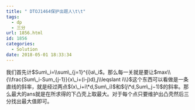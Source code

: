 ```yaml
---
title: " DTOJ1464保护出题人\t\t"
tags:
  - dp
  - 三分
url: 1856.html
id: 1856
categories:
  - Solution
date: 2018-05-01 18:33:34
---
```


我们首先计$Sum\_i=\\sum\_{j=1}^{i}a\_i$。那么每一关就是要让$max\\{\\frac{Sum\_i-Sum_{j-1}}{x\_i+(i-j)d},j\\leqslant i\\}$这个东西可以看做是一条直线的斜率，就是经过两点$(x\_i+i\*d,Sum\_i)$和$(j\*d,Sum\_j−1)$的斜率。那么最大的ans就是在所求得的下凸壳上取最大。对于每个点只要维护出凸壳然后三分找出最大值即可。